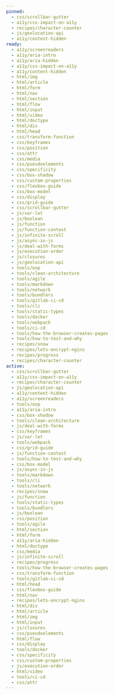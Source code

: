 ```yaml
---
pinned:
  - css/scrollbar-gutter
  - a11y/css-impact-on-a11y
  - recipes/character-counter
  - js/geolocation-api
  - a11y/content-hidden
ready:
  - a11y/screenreaders
  - a11y/aria-intro
  - a11y/aria-hidden
  - a11y/css-impact-on-a11y
  - a11y/content-hidden
  - html/img
  - html/article
  - html/form
  - html/nav
  - html/section
  - html/flow
  - html/input
  - html/video
  - html/doctype
  - html/div
  - html/head
  - css/transform-function
  - css/keyframes
  - css/position
  - css/attr
  - css/media
  - css/pseudoelements
  - css/specificity
  - css/box-shadow
  - css/custom-properties
  - css/flexbox-guide
  - css/box-model
  - css/display
  - css/grid-guide
  - css/scrollbar-gutter
  - js/var-let
  - js/boolean
  - js/function
  - js/function-context
  - js/infinite-scroll
  - js/async-in-js
  - js/deal-with-forms
  - js/execution-order
  - js/closures
  - js/geolocation-api
  - tools/oop
  - tools/clean-architecture
  - tools/agile
  - tools/markdown
  - tools/network
  - tools/bundlers
  - tools/gitlab-ci-cd
  - tools/cli
  - tools/static-types
  - tools/docker
  - tools/webpack
  - tools/ci-cd
  - tools/how-the-browser-creates-pages
  - tools/how-to-test-and-why
  - recipes/snow
  - recipes/lets-encrypt-nginx
  - recipes/progress
  - recipes/character-counter
active:
  - css/scrollbar-gutter
  - a11y/css-impact-on-a11y
  - recipes/character-counter
  - js/geolocation-api
  - a11y/content-hidden
  - a11y/screenreaders
  - tools/oop
  - a11y/aria-intro
  - css/box-shadow
  - tools/clean-architecture
  - js/deal-with-forms
  - css/keyframes
  - js/var-let
  - tools/webpack
  - css/grid-guide
  - js/function-context
  - tools/how-to-test-and-why
  - css/box-model
  - js/async-in-js
  - tools/markdown
  - tools/cli
  - tools/network
  - recipes/snow
  - js/function
  - tools/static-types
  - tools/bundlers
  - js/boolean
  - css/position
  - tools/agile
  - html/section
  - html/form
  - a11y/aria-hidden
  - html/doctype
  - css/media
  - js/infinite-scroll
  - recipes/progress
  - tools/how-the-browser-creates-pages
  - css/transform-function
  - tools/gitlab-ci-cd
  - html/head
  - css/flexbox-guide
  - html/nav
  - recipes/lets-encrypt-nginx
  - html/div
  - html/article
  - html/img
  - html/input
  - js/closures
  - css/pseudoelements
  - html/flow
  - css/display
  - tools/docker
  - css/specificity
  - css/custom-properties
  - js/execution-order
  - html/video
  - tools/ci-cd
  - css/attr
---
```


